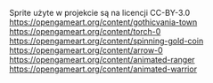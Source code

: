 Sprite użyte w projekcie są na licencji CC-BY-3.0<br />
https://opengameart.org/content/gothicvania-town<br />
https://opengameart.org/content/torch-0<br />
https://opengameart.org/content/spinning-gold-coin<br />
https://opengameart.org/content/arrow-0<br />
https://opengameart.org/content/animated-ranger<br />
https://opengameart.org/content/animated-warrior<br />